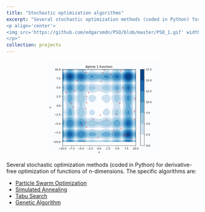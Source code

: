 ```yaml
---
title: "Stochastic optimization algorithms"
excerpt: "Several stochastic optimization methods (coded in Python) for derivative-free optimization of functions of n-dimensions. 
<p align='center'>
<img src='https://github.com/edgarsmdn/PSO/blob/master/PSO_1.gif' width='300'> 
</p>"
collection: projects
---
```


<p align="center">
<img src="https://github.com/edgarsmdn/PSO/blob/master/PSO_1.gif" width="300"> 
</p>

Several stochastic optimization methods (coded in Python) for derivative-free optimization of functions of n-dimensions.
The specific algorithms are:
* [Particle Swarm Optimization](https://github.com/edgarsmdn/PSO)
* [Simulated Annealing](https://github.com/edgarsmdn/SA)
* [Tabu Search](https://github.com/edgarsmdn/TS)
* [Genetic Algorithm](https://github.com/edgarsmdn/GA)
